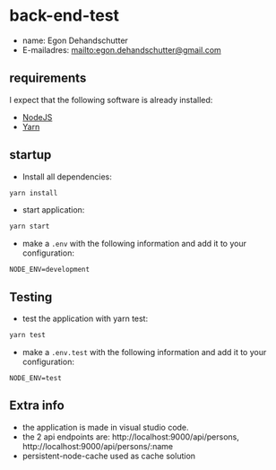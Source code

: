 # back-end-test

- name: Egon Dehandschutter
- E-mailadres: <mailto:egon.dehandschutter@gmail.com>

## requirements

I expect that the following software is already installed:

- [NodeJS](https://nodejs.org)
- [Yarn](https://yarnpkg.com)

## startup

- Install all dependencies:

```bash
yarn install
```

- start application:

```bash
yarn start
```

- make a `.env` with the following information and add it to your configuration:

```dotenv
NODE_ENV=development
```

## Testing

- test the application with yarn test:

```bash
yarn test
```

- make a `.env.test` with the following information and add it to your configuration:
 ```dotenv
NODE_ENV=test
```

## Extra info
- the application is made in visual studio code.
- the 2 api endpoints are: http://localhost:9000/api/persons, http://localhost:9000/api/persons/:name
- persistent-node-cache used as cache solution
